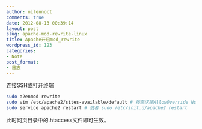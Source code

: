 ```yaml
---
author: nilennoct
comments: true
date: 2012-08-13 00:39:14
layout: post
slug: apache-mod-rewrite-linux
title: Apache开启mod_rewrite
wordpress_id: 123
categories:
- Note
post_format:
- 日志
---
```


连接SSH或打开终端

``` bash
sudo a2enmod rewrite
sudo vim /etc/apache2/sites-available/default # 按需求把AllowOverride None 改成 AllowOverride All
sudo service apache2 restart # 或者 sudo /etc/init.d/apache2 restart
```

此时网页目录中的.htaccess文件即可生效。
